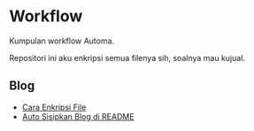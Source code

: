 # Workflow

Kumpulan workflow Automa.

Repositori ini aku enkripsi semua filenya sih, soalnya mau kujual.

<!-- blog start -->
## Blog

- [Cara Enkripsi File](https://github.zenia.my.id/tulisan/enkripsi)
- [Auto Sisipkan Blog di README](https://github.zenia.my.id/tulisan/readme)
<!-- blog end -->
